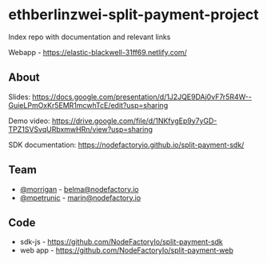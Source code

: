 # ethberlinzwei-split-payment-project
Index repo with documentation and relevant links

Webapp - https://elastic-blackwell-31ff69.netlify.com/

## About

Slides:
https://docs.google.com/presentation/d/1J2JQE9DAj0vF7r5R4W--GuieLPmOxKr5EMR1mcwhTcE/edit?usp=sharing

Demo video: 
https://drive.google.com/file/d/1NKfygEp9y7yGD-TPZ1SVSvqURbxmwHRn/view?usp=sharing

SDK documentation: https://nodefactoryio.github.io/split-payment-sdk/

## Team

- [@morrigan](https://github.com/morrigan) - belma@nodefactory.io
- [@mpetrunic](https://github.com/mpetrunic) - marin@nodefactory.io

## Code

- sdk-js - https://github.com/NodeFactoryIo/split-payment-sdk
- web app - https://github.com/NodeFactoryIo/split-payment-web